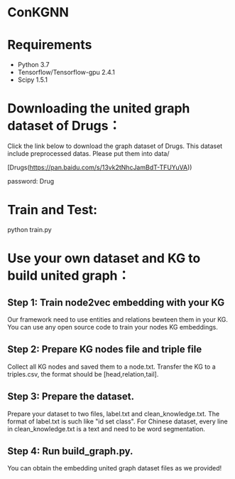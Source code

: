# ConKGNN

# Requirements

* Python 3.7
* Tensorflow/Tensorflow-gpu 2.4.1
* Scipy 1.5.1

# Downloading the united graph dataset of Drugs：

Click the link below to download the graph dataset of Drugs. This dataset include preprocessed datas. Please put them into data/

[Drugs(https://pan.baidu.com/s/13vk2tNhcJamBdT-TFUYuVA))

password: Drug

# Train and Test:

python train.py

# Use your own dataset and KG to build united graph：

## Step 1: Train node2vec embedding with your KG

Our framework need to use entities and relations bewteen them in your KG.  You can use any open source code to train your nodes KG embeddings.

## Step 2: Prepare KG nodes file and triple file

Collect all KG nodes and saved them to a node.txt. Transfer the KG to a triples.csv, the format should be [head,relation,tail].

## Step 3: Prepare the dataset.

Prepare your dataset to two files, label.txt and clean_knowledge.txt. The format of label.txt is such like "id	set	 class". For Chinese dataset, every line in clean_knowledge.txt is a text and need to be word segmentation.

## Step 4: Run build_graph.py.

You can obtain the embedding united graph dataset files as we provided!


